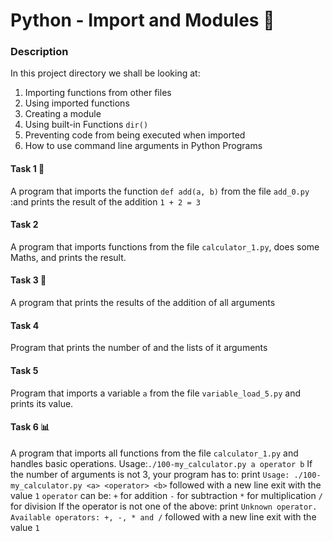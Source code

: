 # Python - Import and Modules 🛒
### Description
In this project directory we shall be looking at:
1. Importing functions from other files
2. Using imported functions
3. Creating a module
4. Using built-in Functions ```dir()```
5. Preventing code from being executed when imported
6. How to use command line arguments in Python Programs

#### Task 1 📝
A program that imports the function ```def add(a, b)```  from the file  ```add_0.py``` :and prints the result of the addition ```1 + 2 = 3```
#### Task 2 
A program that imports functions from the file  ```calculator_1.py```, does some Maths, and prints the result.
#### Task 3 🧮
A program that prints the results of the addition of all arguments
#### Task 4
Program that prints the number of and the lists of it arguments
#### Task 5
Program that imports a variable ```a``` from the file ```variable_load_5.py``` and prints its value.
#### Task 6 📊
A program that imports all functions from the file ```calculator_1.py``` and handles basic operations.
Usage:```./100-my_calculator.py a operator b```
If the number of arguments is not 3, your program has to:
print ```Usage: ./100-my_calculator.py <a> <operator> <b>``` followed with a new line
exit with the value ```1```
```operator``` can be:
```+``` for addition
```-``` for subtraction
```*``` for multiplication
```/``` for division
If the operator is not one of the above:
print ```Unknown operator. Available operators: +, -, * and /``` followed with a new line
exit with the value ```1```